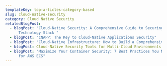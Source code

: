```yaml
---
templateKey: top-articles-category-based
slug: cloud-native-security
category: Cloud Native Security
relatedBlogPost:
  - blogPost: "Cloud-Native Security: A Comprehensive Guide to Securing Your
      Technology Stack "
  - blogPost: "CNAPP: The Key to Cloud-Native Applications Security"
  - blogPost: "Cloud-Native Infrastructure: How to Build a Comprehensive Security Plan"
  - blogPost: Cloud-Native Security Tools for Multi-Cloud Environments
  - blogPost: "Maximize Your Container Security: 7 Best Practices You Need to Know
      for AWS ECS"
---
```


